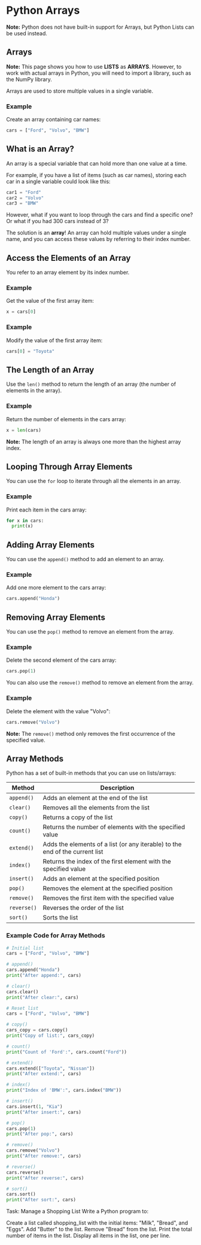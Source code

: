 # Python Arrays

**Note:** Python does not have built-in support for Arrays, but Python Lists can be used instead.

## Arrays

**Note:** This page shows you how to use **LISTS** as **ARRAYS**. However, to work with actual arrays in Python, you will need to import a library, such as the NumPy library.

Arrays are used to store multiple values in a single variable.

### Example
Create an array containing car names:
```python
cars = ["Ford", "Volvo", "BMW"]
```

## What is an Array?

An array is a special variable that can hold more than one value at a time.

For example, if you have a list of items (such as car names), storing each car in a single variable could look like this:
```python
car1 = "Ford"
car2 = "Volvo"
car3 = "BMW"
```
However, what if you want to loop through the cars and find a specific one? Or what if you had 300 cars instead of 3?

The solution is an **array**! An array can hold multiple values under a single name, and you can access these values by referring to their index number.

## Access the Elements of an Array

You refer to an array element by its index number.

### Example
Get the value of the first array item:
```python
x = cars[0]
```

### Example
Modify the value of the first array item:
```python
cars[0] = "Toyota"
```

## The Length of an Array

Use the `len()` method to return the length of an array (the number of elements in the array).

### Example
Return the number of elements in the cars array:
```python
x = len(cars)
```
**Note:** The length of an array is always one more than the highest array index.

## Looping Through Array Elements

You can use the `for` loop to iterate through all the elements in an array.

### Example
Print each item in the cars array:
```python
for x in cars:
  print(x)
```

## Adding Array Elements

You can use the `append()` method to add an element to an array.

### Example
Add one more element to the cars array:
```python
cars.append("Honda")
```

## Removing Array Elements

You can use the `pop()` method to remove an element from the array.

### Example
Delete the second element of the cars array:
```python
cars.pop(1)
```

You can also use the `remove()` method to remove an element from the array.

### Example
Delete the element with the value "Volvo":
```python
cars.remove("Volvo")
```
**Note:** The `remove()` method only removes the first occurrence of the specified value.

## Array Methods

Python has a set of built-in methods that you can use on lists/arrays:

| Method       | Description                                                                          |
|--------------|--------------------------------------------------------------------------------------|
| `append()`   | Adds an element at the end of the list                                              |
| `clear()`    | Removes all the elements from the list                                              |
| `copy()`     | Returns a copy of the list                                                         |
| `count()`    | Returns the number of elements with the specified value                            |
| `extend()`   | Adds the elements of a list (or any iterable) to the end of the current list        |
| `index()`    | Returns the index of the first element with the specified value                    |
| `insert()`   | Adds an element at the specified position                                           |
| `pop()`      | Removes the element at the specified position                                       |
| `remove()`   | Removes the first item with the specified value                                    |
| `reverse()`  | Reverses the order of the list                                                     |
| `sort()`     | Sorts the list                                                                     |

### Example Code for Array Methods

```python
# Initial list
cars = ["Ford", "Volvo", "BMW"]

# append()
cars.append("Honda")
print("After append:", cars)

# clear()
cars.clear()
print("After clear:", cars)

# Reset list
cars = ["Ford", "Volvo", "BMW"]

# copy()
cars_copy = cars.copy()
print("Copy of list:", cars_copy)

# count()
print("Count of 'Ford':", cars.count("Ford"))

# extend()
cars.extend(["Toyota", "Nissan"])
print("After extend:", cars)

# index()
print("Index of 'BMW':", cars.index("BMW"))

# insert()
cars.insert(1, "Kia")
print("After insert:", cars)

# pop()
cars.pop(1)
print("After pop:", cars)

# remove()
cars.remove("Volvo")
print("After remove:", cars)

# reverse()
cars.reverse()
print("After reverse:", cars)

# sort()
cars.sort()
print("After sort:", cars)
```

Task: Manage a Shopping List
Write a Python program to:

Create a list called shopping_list with the initial items: "Milk", "Bread", and "Eggs".
Add "Butter" to the list.
Remove "Bread" from the list.
Print the total number of items in the list.
Display all items in the list, one per line.

